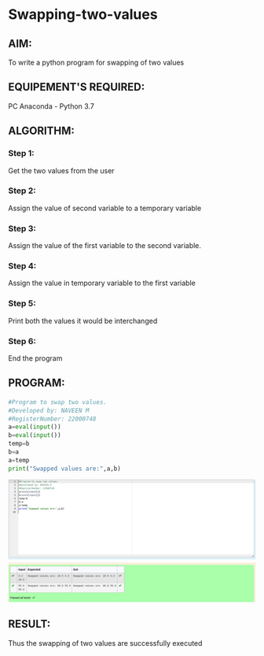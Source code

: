 # Swapping-two-values
## AIM:
To write a python program for swapping of two values
## EQUIPEMENT'S REQUIRED: 
PC
Anaconda - Python 3.7
## ALGORITHM: 
### Step 1:
Get the two values from the user
### Step 2: 
Assign the value of second variable to a temporary variable 
### Step 3: 
Assign the value of the first variable to the second variable.
### Step 4:  
Assign the value in temporary variable to the first variable
### Step 5: 
Print both the values it would be interchanged
### Step 6: 
End the program
## PROGRAM:
```python
#Program to swap two values.
#Developed by: NAVEEN M
#RegisterNumber: 22000748
a=eval(input())
b=eval(input())
temp=b
b=a
a=temp
print("Swapped values are:",a,b)
```
![output](swap.png)
## RESULT:
Thus the swapping of two values are successfully executed



